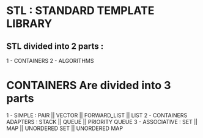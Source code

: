 # **STL** : STANDARD TEMPLATE LIBRARY
## STL divided into 2 parts :
1 - CONTAINERS 
2 - ALGORITHMS

# CONTAINERS Are divided into 3 parts
1 - SIMPLE : PAIR || VECTOR || FORWARD_LIST || LIST
2 - CONTAINERS ADAPTERS : STACK || QUEUE || PRIORITY QUEUE
3 - ASSOCIATIVE : SET || MAP || UNORDERED SET || UNORDERED MAP

